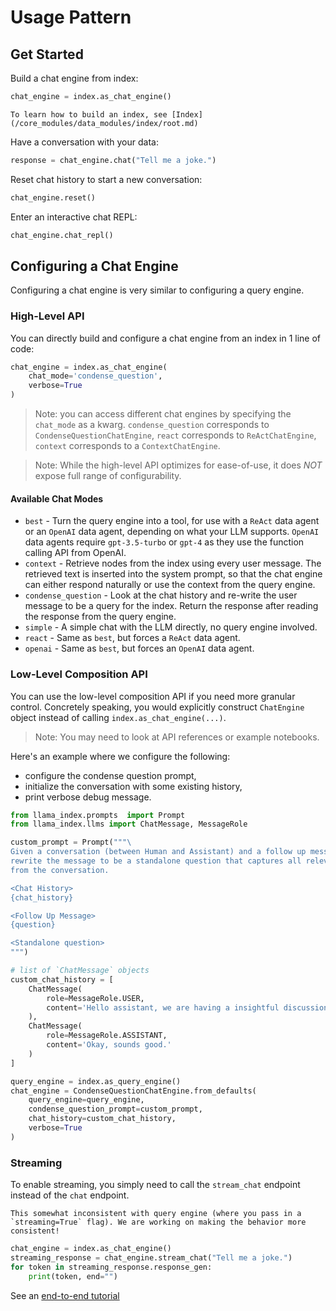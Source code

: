 # Usage Pattern

## Get Started

Build a chat engine from index:
```python
chat_engine = index.as_chat_engine()
```

```{tip}
To learn how to build an index, see [Index](/core_modules/data_modules/index/root.md)
```

Have a conversation with your data:
```python
response = chat_engine.chat("Tell me a joke.")
```

Reset chat history to start a new conversation:
```python
chat_engine.reset()
```

Enter an interactive chat REPL:
```python
chat_engine.chat_repl()
```


## Configuring a Chat Engine
Configuring a chat engine is very similar to configuring a query engine.

### High-Level API
You can directly build and configure a chat engine from an index in 1 line of code:
```python
chat_engine = index.as_chat_engine(
    chat_mode='condense_question', 
    verbose=True
)
```
> Note: you can access different chat engines by specifying the `chat_mode` as a kwarg. `condense_question` corresponds to `CondenseQuestionChatEngine`, `react` corresponds to `ReActChatEngine`, `context` corresponds to a `ContextChatEngine`.

> Note: While the high-level API optimizes for ease-of-use, it does *NOT* expose full range of configurability.  

#### Available Chat Modes

- `best` - Turn the query engine into a tool, for use with a `ReAct` data agent or an `OpenAI` data agent, depending on what your LLM supports. `OpenAI` data agents require `gpt-3.5-turbo` or `gpt-4` as they use the function calling API from OpenAI.
- `context` - Retrieve nodes from the index using every user message. The retrieved text is inserted into the system prompt, so that the chat engine can either respond naturally or use the context from the query engine.
- `condense_question` - Look at the chat history and re-write the user message to be a query for the index. Return the response after reading the response from the query engine.
- `simple` - A simple chat with the LLM directly, no query engine involved.
- `react` - Same as `best`, but forces a `ReAct` data agent.
- `openai` - Same as `best`, but forces an `OpenAI` data agent.

### Low-Level Composition API

You can use the low-level composition API if you need more granular control.
Concretely speaking, you would explicitly construct `ChatEngine` object instead of calling `index.as_chat_engine(...)`.
> Note: You may need to look at API references or example notebooks.

Here's an example where we configure the following:
* configure the condense question prompt, 
* initialize the conversation with some existing history,
* print verbose debug message.

```python
from llama_index.prompts  import Prompt
from llama_index.llms import ChatMessage, MessageRole

custom_prompt = Prompt("""\
Given a conversation (between Human and Assistant) and a follow up message from Human, \
rewrite the message to be a standalone question that captures all relevant context \
from the conversation.

<Chat History> 
{chat_history}

<Follow Up Message>
{question}

<Standalone question>
""")

# list of `ChatMessage` objects
custom_chat_history = [
    ChatMessage(
        role=MessageRole.USER, 
        content='Hello assistant, we are having a insightful discussion about Paul Graham today.'
    ), 
    ChatMessage(
        role=MessageRole.ASSISTANT, 
        content='Okay, sounds good.'
    )
]

query_engine = index.as_query_engine()
chat_engine = CondenseQuestionChatEngine.from_defaults(
    query_engine=query_engine, 
    condense_question_prompt=custom_prompt,
    chat_history=custom_chat_history,
    verbose=True
)
```

### Streaming
To enable streaming, you simply need to call the `stream_chat` endpoint instead of the `chat` endpoint. 

```{warning}
This somewhat inconsistent with query engine (where you pass in a `streaming=True` flag). We are working on making the behavior more consistent! 
```

```python
chat_engine = index.as_chat_engine()
streaming_response = chat_engine.stream_chat("Tell me a joke.")
for token in streaming_response.response_gen:
    print(token, end="")
```

See an [end-to-end tutorial](/examples/customization/streaming/chat_engine_condense_question_stream_response.ipynb)



